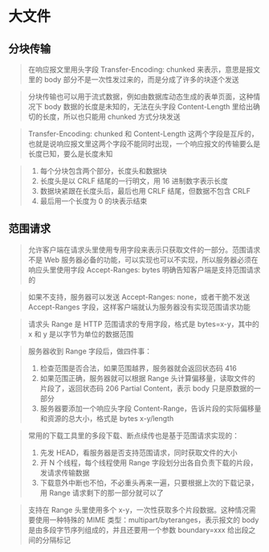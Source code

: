 # 大文件

## 分块传输
> 在响应报文里用头字段 Transfer-Encoding: chunked 来表示，意思是报文里的 body 部分不是一次性发过来的，而是分成了许多的块逐个发送

> 分块传输也可以用于流式数据，例如由数据库动态生成的表单页面，这种情况下 body 数据的长度是未知的，无法在头字段 Content-Length 里给出确切的长度，所以也只能用 chunked 方式分块发送

> Transfer-Encoding: chunked 和 Content-Length 这两个字段是互斥的，也就是说响应报文里这两个字段不能同时出现，一个响应报文的传输要么是长度已知，要么是长度未知

> 1. 每个分块包含两个部分，长度头和数据块
> 2. 长度头是以 CRLF 结尾的一行明文，用 16 进制数字表示长度
> 3. 数据块紧跟在长度头后，最后也用 CRLF 结尾，但数据不包含 CRLF
> 4. 最后用一个长度为 0 的块表示结束

## 范围请求
> 允许客户端在请求头里使用专用字段来表示只获取文件的一部分。范围请求不是 Web 服务器必备的功能，可以实现也可以不实现，所以服务器必须在响应头里使用字段 Accept-Ranges: bytes 明确告知客户端是支持范围请求的

> 如果不支持，服务器可以发送 Accept-Ranges: none，或者干脆不发送 Accept-Ranges 字段，这样客户端就认为服务器没有实现范围请求功能

> 请求头 Range 是 HTTP 范围请求的专用字段，格式是 bytes=x-y，其中的 x 和 y 是以字节为单位的数据范围

> 服务器收到 Range 字段后，做四件事：
> 1. 检查范围是否合法，如果范围越界，服务器就会返回状态码 416
> 2. 如果范围正确，服务器就可以根据 Range 头计算偏移量，读取文件的片段了，返回状态码 206 Partial Content，表示 body 只是原数据的一部分
> 3. 服务器要添加一个响应头字段 Content-Range，告诉片段的实际偏移量和资源的总大小，格式是 bytes x-y/length

> 常用的下载工具里的多段下载、断点续传也是基于范围请求实现的：
> 1. 先发 HEAD，看服务器是否支持范围请求，同时获取文件的大小
> 2. 开 N 个线程，每个线程使用 Range 字段划分出各自负责下载的片段，发请求传输数据
> 3. 下载意外中断也不怕，不必重头再来一遍，只要根据上次的下载记录，用 Range 请求剩下的那一部分就可以了

> 支持在 Range 头里使用多个 x-y，一次性获取多个片段数据。这种情况需要使用一种特殊的 MIME 类型：multipart/byteranges，表示报文的 body 是由多段字节序列组成的，并且还要用一个参数 boundary=xxx 给出段之间的分隔标记